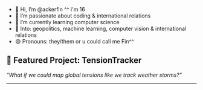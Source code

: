 - 👋 Hi, I’m @ackerfin ^^ i'm 16
- 👀 I’m passionate about coding & international relations
- 🌱 I’m currently learning computer science
- 🧠 Into: geopolitics, machine learning, computer vision & international relations  
- 😄 Pronouns: they/them or u could call me Fin^^

## 📌 Featured Project: TensionTracker
*“What if we could map global tensions like we track weather storms?”*

---
<!---
ackerfin/ackerfin is a ✨ special ✨ repository because its `README.md` (this file) appears on your GitHub profile.
You can click the Preview link to take a look at your changes.
--->
